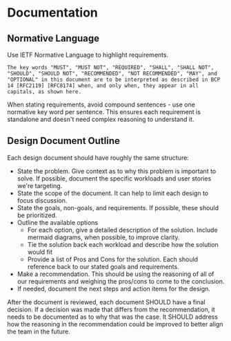 # Documentation

## Normative Language

Use IETF Normative Language to highlight requirements.

```
The key words "MUST", "MUST NOT", "REQUIRED", "SHALL", "SHALL NOT", "SHOULD", "SHOULD NOT", "RECOMMENDED", "NOT RECOMMENDED", "MAY", and "OPTIONAL" in this document are to be interpreted as described in BCP 14 [RFC2119] [RFC8174] when, and only when, they appear in all capitals, as shown here.
```

When stating requirements, avoid compound sentences - use one normative key word per sentence. This ensures each requirement is standalone and doesn't need complex reasoning to understand it.

## Design Document Outline

Each design document should have roughly the same structure:

- State the problem. Give context as to why this problem is important to solve. If possible, document the specific workloads and user stories we're targeting.
- State the scope of the document. It can help to limit each design to focus discussion.
- State the goals, non-goals, and requirements. If possible, these should be prioritized.
- Outline the available options
  - For each option, give a detailed description of the solution. Include mermaid diagrams, when possible, to improve clarity.
  - Tie the solution back each workload and describe how the solution would fit
  - Provide a list of Pros and Cons for the solution. Each should reference back to our stated goals and requirements.
- Make a recommendation. This should be using the reasoning of all of our requirements and weighing the pros/cons to come to the conclusion.
- If needed, document the next steps and action items for the design.

After the document is reviewed, each document SHOULD have a final decision. If a decision was made that differs from the recommendation, it needs to be
documented as to why that was the case. It SHOULD address how the reasoning in the recommendation could be improved to better align the team in the future.
